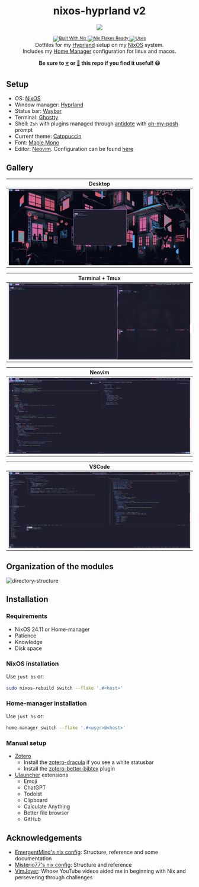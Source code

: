 <!-- markdownlint-disable -->
<h1 align="center">
    <a name="top" title="nixos-hyprland">
        nixos-hyprland v2
    </a>
</h1>
<div align="center">
    <sup>
        <a href="https://nixos.org"><img src="https://avatars.githubusercontent.com/u/487568?s=200&v=4"></a>
    </sup>
        <br/>
        <sub>
            <a href="https://nixos.org/manual/nix/stable/language/index.html" target="_blank">
            <img alt="Built With Nix" src="https://img.shields.io/static/v1?logoColor=d8dee9&label=Built%20With&labelColor=5e81ac&message=Nix&color=d8dee9&style=for-the-badge">
            </a>
            <a href="https://nixos.wiki/wiki/Flakes" target="_blank">
            <img alt="Nix Flakes Ready" src="https://img.shields.io/static/v1?logo=nixos&logoColor=d8dee9&label=Nix%20Flakes&labelColor=5e81ac&message=Ready&color=d8dee9&style=for-the-badge">
            </a>
            <a href="https://github.com/nix-community/home-manager" target="_blank">
            <img alt="Uses" src="https://img.shields.io/static/v1?logo=nixos&logoColor=d8dee9&label=Uses&labelColor=5e81ac&message=Home Manager&color=d8dee9&style=for-the-badge">
            </a>
        </sub>
    </div>
</div>

<div align="center">
    Dotfiles for my <a href="https://hyprland.org">Hyprland</a> setup on my <a href="https://nixos.org">NixOS</a> system.
    <br/>
    Includes my <a href="https://github.com/nix-community/home-manager" >Home Manager</a> configuration for linux and macos.
    <p><strong>Be sure to <a href="#" title="star">⭐️</a> or <a href="#" title="fork">🔱</a> this repo if you find it useful! 😃</strong></p>
</div>
<!-- markdownlint-restore -->

## Setup

- OS: [NixOS](https://nixos.org)
- Window manager: [Hyprland](https://hyprland.org)
- Status bar: [Waybar](https://github.com/Alexays/Waybar)
- Terminal: [Ghostty](https://ghostty.org)
- Shell: `Zsh` with plugins managed through [antidote](https://github.com/mattmc3/antidote) with [oh-my-posh](https://ohmyposh.dev/) prompt
- Current theme: [Catppuccin](https://catppuccin.com/)
- Font: [Maple Mono](https://github.com/subframe7536/maple-font)
- Editor: [Neovim](https://neovim.io). Configuration can be found [here](https://github.com/dileep-kishore/neovim)

## Gallery

|             Desktop              |
| :------------------------------: |
| ![desktop](./assets/desktop.png) |

|              Terminal + Tmux              |
| :---------------------------------------: |
| ![terminals_tmux](./assets/terminals.png) |

|             Neovim             |
| :----------------------------: |
| ![neovim](./assets/neovim.png) |

|             VSCode             |
| :----------------------------: |
| ![vscode](./assets/vscode.png) |

## Organization of the modules

![directory-structure](./assets/directory_structure.png)

## Installation

### Requirements

- NixOS 24.11 or Home-manager
- Patience
- Knowledge
- Disk space

### NixOS installation

Use `just bs` or:

```sh
sudo nixos-rebuild switch --flake '.#<host>'
```

### Home-manager installation

Use `just hs` or:

```sh
home-manager switch --flake '.#<user>@<host>'
```

### Manual setup

- [Zotero](https://www.zotero.org/)
  - Install the [zotero-dracula](https://github.com/dracula/zotero) if you see a white statusbar
  - Install the [zotero-better-bibtex](https://github.com/retorquere/zotero-better-bibtex) plugin
- [Ulauncher](https://github.com/Ulauncher/Ulauncher) extensions
  - Emoji
  - ChatGPT
  - Todoist
  - Clipboard
  - Calculate Anything
  - Better file browser
  - GitHub

## Acknowledgements

- [EmergentMind's nix config](https://github.com/EmergentMind/nix-config): Structure, reference and some documentation
- [Misterio77's nix config](https://github.com/Misterio77/nix-config): Structure and reference
- [VimJoyer](https://github.com/vimjoyer): Whose YouTube videos aided me in beginning with Nix and persevering through challenges
